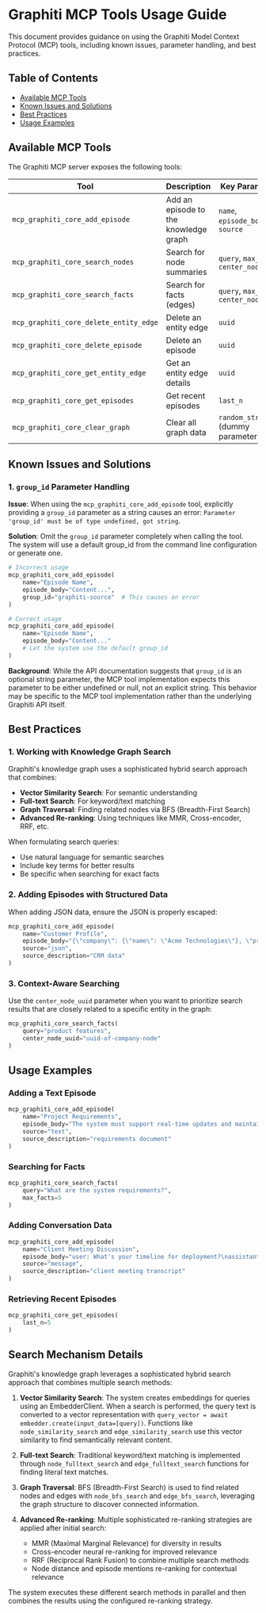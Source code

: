 # Graphiti MCP Tools Usage Guide

This document provides guidance on using the Graphiti Model Context Protocol (MCP) tools, including known issues, parameter handling, and best practices.

## Table of Contents

- [Available MCP Tools](#available-mcp-tools)
- [Known Issues and Solutions](#known-issues-and-solutions)
- [Best Practices](#best-practices)
- [Usage Examples](#usage-examples)

## Available MCP Tools

The Graphiti MCP server exposes the following tools:

| Tool | Description | Key Parameters |
|------|-------------|----------------|
| `mcp_graphiti_core_add_episode` | Add an episode to the knowledge graph | `name`, `episode_body`, `source` |
| `mcp_graphiti_core_search_nodes` | Search for node summaries | `query`, `max_nodes`, `center_node_uuid` |
| `mcp_graphiti_core_search_facts` | Search for facts (edges) | `query`, `max_facts`, `center_node_uuid` |
| `mcp_graphiti_core_delete_entity_edge` | Delete an entity edge | `uuid` |
| `mcp_graphiti_core_delete_episode` | Delete an episode | `uuid` |
| `mcp_graphiti_core_get_entity_edge` | Get an entity edge details | `uuid` |
| `mcp_graphiti_core_get_episodes` | Get recent episodes | `last_n` |
| `mcp_graphiti_core_clear_graph` | Clear all graph data | `random_string` (dummy parameter) |

## Known Issues and Solutions

### 1. `group_id` Parameter Handling

**Issue**: When using the `mcp_graphiti_core_add_episode` tool, explicitly providing a `group_id` parameter as a string causes an error: `Parameter 'group_id' must be of type undefined, got string`.

**Solution**: Omit the `group_id` parameter completely when calling the tool. The system will use a default group_id from the command line configuration or generate one.

```python
# Incorrect usage
mcp_graphiti_core_add_episode(
    name="Episode Name",
    episode_body="Content...",
    group_id="graphiti-source"  # This causes an error
)

# Correct usage
mcp_graphiti_core_add_episode(
    name="Episode Name",
    episode_body="Content..."
    # Let the system use the default group_id
)
```

**Background**: While the API documentation suggests that `group_id` is an optional string parameter, the MCP tool implementation expects this parameter to be either undefined or null, not an explicit string. This behavior may be specific to the MCP tool implementation rather than the underlying Graphiti API itself.

## Best Practices

### 1. Working with Knowledge Graph Search

Graphiti's knowledge graph uses a sophisticated hybrid search approach that combines:

- **Vector Similarity Search**: For semantic understanding
- **Full-text Search**: For keyword/text matching  
- **Graph Traversal**: Finding related nodes via BFS (Breadth-First Search)
- **Advanced Re-ranking**: Using techniques like MMR, Cross-encoder, RRF, etc.

When formulating search queries:
- Use natural language for semantic searches
- Include key terms for better results
- Be specific when searching for exact facts

### 2. Adding Episodes with Structured Data

When adding JSON data, ensure the JSON is properly escaped:

```python
mcp_graphiti_core_add_episode(
    name="Customer Profile",
    episode_body="{\"company\": {\"name\": \"Acme Technologies\"}, \"products\": [{\"id\": \"P001\", \"name\": \"CloudSync\"}]}",
    source="json",
    source_description="CRM data"
)
```

### 3. Context-Aware Searching

Use the `center_node_uuid` parameter when you want to prioritize search results that are closely related to a specific entity in the graph:

```python
mcp_graphiti_core_search_facts(
    query="product features",
    center_node_uuid="uuid-of-company-node"
)
```

## Usage Examples

### Adding a Text Episode

```python
mcp_graphiti_core_add_episode(
    name="Project Requirements",
    episode_body="The system must support real-time updates and maintain historical data integrity.",
    source="text",
    source_description="requirements document"
)
```

### Searching for Facts

```python
mcp_graphiti_core_search_facts(
    query="What are the system requirements?",
    max_facts=5
)
```

### Adding Conversation Data

```python
mcp_graphiti_core_add_episode(
    name="Client Meeting Discussion",
    episode_body="user: What's your timeline for deployment?\nassistant: We're planning to deploy the first phase by Q2 2025.",
    source="message",
    source_description="client meeting transcript"
)
```

### Retrieving Recent Episodes

```python
mcp_graphiti_core_get_episodes(
    last_n=5
)
```

## Search Mechanism Details

Graphiti's knowledge graph leverages a sophisticated hybrid search approach that combines multiple search methods:

1. **Vector Similarity Search**: The system creates embeddings for queries using an EmbedderClient. When a search is performed, the query text is converted to a vector representation with `query_vector = await embedder.create(input_data=[query])`. Functions like `node_similarity_search` and `edge_similarity_search` use this vector similarity to find semantically relevant content.

2. **Full-text Search**: Traditional keyword/text matching is implemented through `node_fulltext_search` and `edge_fulltext_search` functions for finding literal text matches.

3. **Graph Traversal**: BFS (Breadth-First Search) is used to find related nodes and edges with `node_bfs_search` and `edge_bfs_search`, leveraging the graph structure to discover connected information.

4. **Advanced Re-ranking**: Multiple sophisticated re-ranking strategies are applied after initial search:
   - MMR (Maximal Marginal Relevance) for diversity in results
   - Cross-encoder neural re-ranking for improved relevance
   - RRF (Reciprocal Rank Fusion) to combine multiple search methods
   - Node distance and episode mentions re-ranking for contextual relevance

The system executes these different search methods in parallel and then combines the results using the configured re-ranking strategy. 
